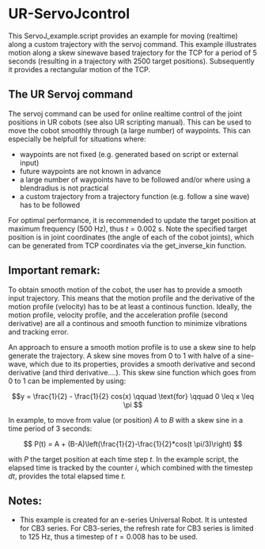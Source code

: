 # UR-ServoJcontrol
This ServoJ_example.script provides an example for moving (realtime) along a custom trajectory with the servoj command. This example illustrates motion along a skew sinewave based trajectory for the TCP for a period of 5 seconds (resulting in a trajectory with 2500 target positions). Subsequently it provides a rectangular motion of the TCP.

## The UR Servoj command
The servoj command can be used for online realtime control of the joint positions in UR cobots (see also UR scripting manual). This can be used to move the cobot smoothly through (a large number) of waypoints. This can especially be helpfull for situations where:

- waypoints are not fixed (e.g. generated based on script or external input)
- future waypoints are not known in advance
- a large number of waypoints have to be followed and/or where using a blendradius is not practical
- a custom trajectory from a trajectory function (e.g. follow a sine wave) has to be followed

For optimal performance, it is recommended to update the target position at maximum frequency (500 Hz), thus $t=0.002$ s. Note the specified target position is in joint coordinates (the angle of each of the cobot joints), which can be generated from TCP coordinates via the get_inverse_kin function.


## Important remark:
To obtain smooth motion of the cobot, the user has to provide a smooth input trajectory. This means that the motion profile and the derivative of the motion profile (velocity) has to be at least a continous function. Ideally, the motion profile, velocity profile, and the acceleration profile (second derivative) are all a continous and smooth function to minimize vibrations and tracking error.

An approach to ensure a smooth motion profile is to use a skew sine to help generate the trajectory. A skew sine moves from 0 to 1 with halve of a sine-wave, which due to its properties, provides a smooth derivative and second derivative (and third derivative....). This skew sine function which goes from 0 to 1 can be implemented by using:

$$y = \frac{1}{2} - \frac{1}{2} cos(x) \qquad \text{for} \qquad 0 \leq x \leq \pi $$

In example, to move from value (or position) $A$ to $B$ with a skew sine in a time period of 3 seconds:

$$ P(t) = A + (B-A)\left(\frac{1}{2}-\frac{1}{2}*cos(t \pi/3)\right) $$

with $P$ the target position at each time step $t$. In the example script, the elapsed time is tracked by the counter $i$, which combined with the timestep $dt$, provides the total elapsed time $t$.

## Notes:
- This example is created for an e-series Universal Robot. It is untested for CB3 series. For CB3-series, the refresh rate for CB3 series is limited to 125 Hz, thus a timestep of $t=0.008$ has to be used. 
